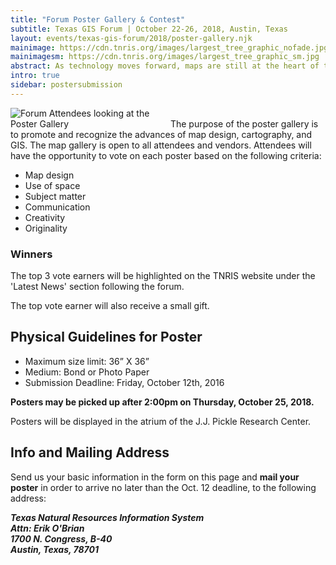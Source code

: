 ```yaml
---
title: "Forum Poster Gallery & Contest"
subtitle: Texas GIS Forum | October 22-26, 2018, Austin, Texas
layout: events/texas-gis-forum/2018/poster-gallery.njk
mainimage: https://cdn.tnris.org/images/largest_tree_graphic_nofade.jpg
mainimagesm: https://cdn.tnris.org/images/largest_tree_graphic_sm.jpg
abstract: As technology moves forward, maps are still at the heart of the GIS field. The poster gallery showcases ongoing cartographic innovation in the community.
intro: true
sidebar: postersubmission
---
```


<img style="max-width: 50%" class="pull-right" src="https://cdn.tnris.org/images/forum_2017_12.jpg" alt="Forum Attendees looking at the Poster Gallery"> The purpose of the poster gallery is to promote and recognize the advances of map design, cartography, and GIS. The map gallery is open to all attendees and vendors. Attendees will have the opportunity to vote on each poster based on the following criteria:

- Map design
- Use of space
- Subject matter
- Communication
- Creativity
- Originality

<div class="card card-body well-md">
  <h3>Winners</h3>

<p>The top 3 vote earners will be highlighted on the TNRIS website under the 'Latest News' section following the forum. </p>
<p>The top vote earner will also receive a small gift.</p>
</div>

## Physical Guidelines for Poster

<ul class="lead">
<li>Maximum size limit: 36” X 36”</li>
<li>Medium: Bond or Photo Paper</li>
<li>Submission Deadline: Friday, October 12th, 2016</li>
</ul>

**Posters may be picked up after 2:00pm on Thursday, October 25, 2018.**

Posters will be displayed in the atrium of the J.J. Pickle Research Center.

## Info and Mailing Address

Send us your basic information in the form on this page and **mail your poster** in order to arrive no later than the Oct. 12 deadline, to the following address:

<address>
<strong>Texas Natural Resources Information System<br>
Attn: Erik O'Brian<br>
1700 N. Congress, B-40<br>
Austin, Texas, 78701</strong>
</address>
